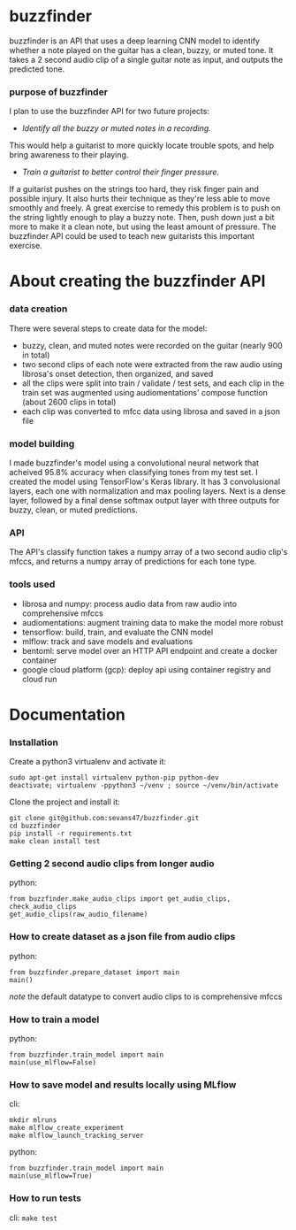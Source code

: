 # buzzfinder
buzzfinder is an API that uses a deep learning CNN model to identify whether a note
played on the guitar has a clean, buzzy, or muted tone.  It takes a 2 second audio clip of a single guitar note as input, and outputs the predicted tone.

### purpose of buzzfinder

I plan to use the buzzfinder API for two future projects:

- *Identify all the buzzy or muted notes in a recording.*

This would help a guitarist to more quickly locate trouble spots, and help bring awareness to their playing.

- *Train a guitarist to better control their finger pressure.*

If a guitarist pushes on the strings too hard, they risk finger pain and possible injury. It also hurts their technique as they're less able to move smoothly and freely. A great exercise to remedy this problem is to push on the string lightly enough to play a buzzy note.  Then, push down just a bit more to make it a clean note, but using the least amount of pressure. The buzzfinder API could be used to teach new guitarists this important exercise.

# About creating the buzzfinder API
### data creation
There were several steps to create data for the model:
- buzzy, clean, and muted notes were recorded on the guitar (nearly 900 in total)
- two second clips of each note were extracted from the raw audio using librosa's onset detection, then organized, and saved
- all the clips were split into train / validate / test sets, and each clip in the train set was augmented using audiomentations' compose function (about 2600 clips in total)
- each clip was converted to mfcc data using librosa and saved in a json file

### model building
I made buzzfinder's model using a convolutional neural network that acheived 95.8% accuracy when classifying tones from my test set.
I created the model using TensorFlow's Keras library.  It has 3 convolusional layers, each one with normalization and max pooling layers. Next is a dense layer, followed by a final dense softmax output layer with three outputs for buzzy, clean, or muted predictions.

### API
The API's classify function takes a numpy array of a two second audio clip's mfccs, and returns a numpy array of predictions for each tone type.

### tools used
- librosa and numpy: process audio data from raw audio into comprehensive mfccs
- audiomentations: augment training data to make the model more robust
- tensorflow: build, train, and evaluate the CNN model
- mlflow: track and save models and evaluations
- bentoml: serve model over an HTTP API endpoint and create a docker container
- google cloud platform (gcp): deploy api using container registry and cloud run

# Documentation

### Installation
Create a python3 virtualenv and activate it:
```
sudo apt-get install virtualenv python-pip python-dev
deactivate; virtualenv -ppython3 ~/venv ; source ~/venv/bin/activate
```

Clone the project and install it:
```
git clone git@github.com:sevans47/buzzfinder.git
cd buzzfinder
pip install -r requirements.txt
make clean install test
```

### Getting 2 second audio clips from longer audio
python:
```
from buzzfinder.make_audio_clips import get_audio_clips, check_audio_clips
get_audio_clips(raw_audio_filename)
```

### How to create dataset as a json file from audio clips
python:
```
from buzzfinder.prepare_dataset import main
main()
```
*note* the default datatype to convert audio clips to is comprehensive mfccs

### How to train a model
python:
```
from buzzfinder.train_model import main
main(use_mlflow=False)
```

### How to save model and results locally using MLflow
cli:
```
mkdir mlruns
make mlflow_create_experiment
make mlflow_launch_tracking_server
```

python:
```
from buzzfinder.train_model import main
main(use_mlflow=True)
```

### How to run tests
cli:
`make test`
